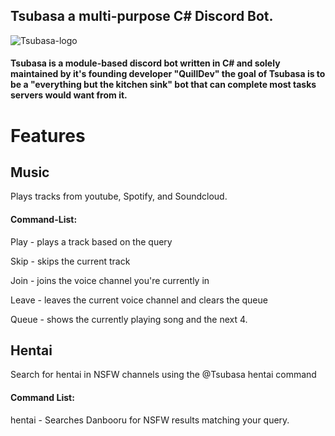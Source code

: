 ## Tsubasa a multi-purpose C# Discord Bot.

![Tsubasa-logo](https://user-images.githubusercontent.com/29633071/92825674-d2300980-f39d-11ea-8447-ca4c6b920843.png)

#### Tsubasa is a module-based discord bot written in C# and solely maintained by it's founding developer "QuillDev" the goal of Tsubasa is to be a "everything but the kitchen sink" bot that can complete most tasks servers would want from it.

# Features
## Music
Plays tracks from youtube, Spotify, and Soundcloud.

#### Command-List:
Play - plays a track based on the query

Skip - skips the current track

Join - joins the voice channel you're currently in

Leave - leaves the current voice channel and clears the queue

Queue - shows the currently playing song and the next 4.


## Hentai
Search for hentai in NSFW channels using the @Tsubasa hentai command

#### Command List:
hentai - Searches Danbooru for NSFW results matching your query.
